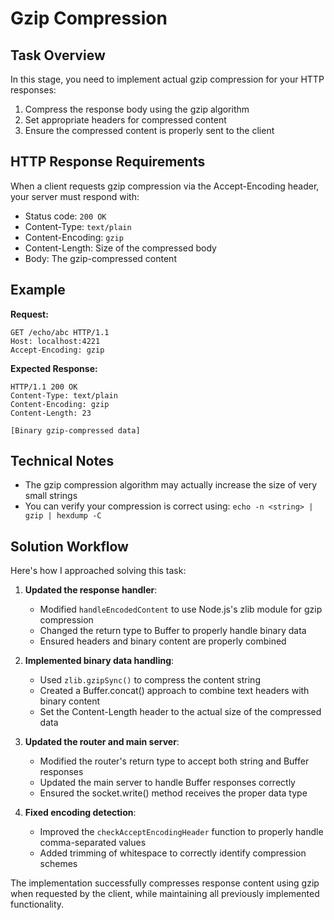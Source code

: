 # Gzip Compression

## Task Overview
In this stage, you need to implement actual gzip compression for your HTTP responses:
1. Compress the response body using the gzip algorithm
2. Set appropriate headers for compressed content
3. Ensure the compressed content is properly sent to the client

## HTTP Response Requirements
When a client requests gzip compression via the Accept-Encoding header, your server must respond with:
- Status code: `200 OK`
- Content-Type: `text/plain`
- Content-Encoding: `gzip`
- Content-Length: Size of the compressed body
- Body: The gzip-compressed content

## Example
**Request:**
```
GET /echo/abc HTTP/1.1
Host: localhost:4221
Accept-Encoding: gzip
```

**Expected Response:**
```
HTTP/1.1 200 OK
Content-Type: text/plain
Content-Encoding: gzip
Content-Length: 23

[Binary gzip-compressed data]
```

## Technical Notes
- The gzip compression algorithm may actually increase the size of very small strings
- You can verify your compression is correct using: `echo -n <string> | gzip | hexdump -C`

## Solution Workflow

Here's how I approached solving this task:

1. **Updated the response handler**:
   - Modified `handleEncodedContent` to use Node.js's zlib module for gzip compression
   - Changed the return type to Buffer to properly handle binary data
   - Ensured headers and binary content are properly combined

2. **Implemented binary data handling**:
   - Used `zlib.gzipSync()` to compress the content string
   - Created a Buffer.concat() approach to combine text headers with binary content
   - Set the Content-Length header to the actual size of the compressed data

3. **Updated the router and main server**:
   - Modified the router's return type to accept both string and Buffer responses
   - Updated the main server to handle Buffer responses correctly
   - Ensured the socket.write() method receives the proper data type

4. **Fixed encoding detection**:
   - Improved the `checkAcceptEncodingHeader` function to properly handle comma-separated values
   - Added trimming of whitespace to correctly identify compression schemes

The implementation successfully compresses response content using gzip when requested by the client, while maintaining all previously implemented functionality.